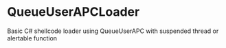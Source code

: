 # QueueUserAPCLoader
Basic C# shellcode loader using QueueUserAPC with suspended thread or alertable function
